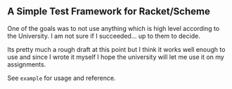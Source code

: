 ## A Simple Test Framework for Racket/Scheme

One of the goals was to not use anything which is high level according to the University.
I am not sure if I succeeded... up to them to decide.

Its pretty much a rough draft at this point but I think it works well enough to use
and since I wrote it myself I hope the university will let me use it on my assignments.

See `example` for usage and reference.

